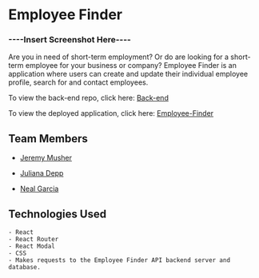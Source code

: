# Employee Finder

### ----Insert Screenshot Here----

Are you in need of short-term employment? Or do are looking for a short-term employee for your business or company? Employee Finder is an application where users can create and update their individual employee profile, search for and contact employees.

To view the back-end repo, click here: 
[Back-end](https://github.com/NealGarcia/Project-3-Back-End)

To view the deployed application, click here: 
[Employee-Finder](#)

## Team Members
- [Jeremy Musher](https://github.com/Jeremymusher)

- [Juliana Depp](https://github.com/julianadepp)

- [Neal Garcia](https://github.com/NealGarcia)

## Technologies Used
    - React
    - React Router
    - React Modal
    - CSS
    - Makes requests to the Employee Finder API backend server and database.



